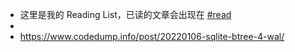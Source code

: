 - 这里是我的 Reading List，已读的文章会出现在 [#read]([[read]])
-
- https://www.codedump.info/post/20220106-sqlite-btree-4-wal/